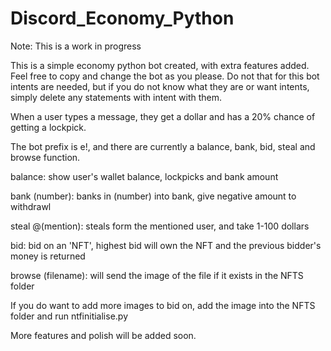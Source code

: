 # Discord_Economy_Python
 
Note: This is a work in progress

This is a simple economy python bot created, with extra features added. Feel free to copy and change the bot as you please. Do not that for this bot intents are needed, but if you do not know what they are or want intents, simply delete any statements with intent with them.

When a user types a message, they get a dollar and has a 20% chance of getting a lockpick.

The bot prefix is e!, and there are currently a balance, bank, bid, steal and browse function.

balance: show user's wallet balance, lockpicks and bank amount

bank (number): banks in (number) into bank, give negative amount to withdrawl 

steal @(mention): steals form the mentioned user, and take 1-100 dollars

bid: bid on an 'NFT', highest bid will own the NFT and the previous bidder's money is returned

browse (filename): will send the image of the file if it exists in the NFTS folder

If you do want to add more images to bid on, add the image into the NFTS folder and run ntfinitialise.py



More features and polish will be added soon.